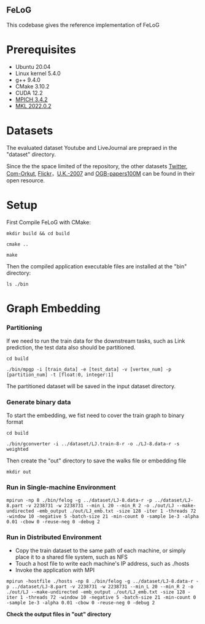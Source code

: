 <meta name="robots" content="noindex">

## FeLoG
This codebase gives the reference implementation of FeLoG



# Prerequisites

- Ubuntu 20.04
- Linux kernel 5.4.0
- g++ 9.4.0
- CMake 3.10.2
- CUDA 12.2
- [MPICH 3.4.2](https://www.mpich.org)
- [MKL 2022.0.2](https://software.intel.com/en-us/mkl)

# Datasets

The evaluated dataset Youtube and LiveJournal are prepraed in the "dataset" directory.

Since the the space limited of the repository, the other datasets [Twitter](https://law.di.unimi.it/datasets.php), [Com-Orkut](https://snap.stanford.edu/), [Flickr](http://datasets.syr.edu/pages/datasets.html)，[U.K.-2007](https://law.di.unimi.it/webdata/uk-2007-05/) and [OGB-papers100M](https://snap.stanford.edu/ogb/data/nodeproppred/) can be found in their open resource.

# Setup

First Compile FeLoG with CMake:

```
mkdir build && cd build

cmake ..

make
```

Then the compiled application executable files are installed at the "bin" directory:

```
ls ./bin
```

# Graph Embedding

### Partitioning

If we need to run the train data for the downstream tasks, such as Link prediction, the test data also should be partitioned.

```
cd build

./bin/mpgp -i [train_data] -e [test_data] -v [vertex_num] -p [partition_num] -t [float:0, integer:1]
```

The partitioned dataset will be saved in the input dataset directory. 

### Generate binary data

To start the embedding, we fist need to cover the train graph to binary format

```
cd build

./bin/gconverter -i ../dataset/LJ.train-8-r -o ./LJ-8.data-r -s weighted
```

Then create the "out" directory to save the walks file or embedding file

```
mkdir out
```

### Run in Single-machine Environment
```
mpirun -np 8 ./bin/felog -g ../dataset/LJ-8.data-r -p ../dataset/LJ-8.part -v 2238731 -w 2238731 --min_L 20 --min_R 2 -o ./out/LJ --make-undirected -emb_output ./out/LJ_emb.txt -size 128 -iter 1 -threads 72 -window 10 -negative 5 -batch-size 21 -min-count 0 -sample 1e-3 -alpha 0.01 -cbow 0 -reuse-neg 0 -debug 2
```

### Run in Distributed Environment
- Copy the train dataset to the same path of each machine, or simply place it to a shared file system, such as NFS
- Touch a host file to write each machine's IP address, such as ./hosts
- Invoke the application with MPI 

```
mpirun -hostfile ./hosts -np 8 ./bin/felog -g ../dataset/LJ-8.data-r -p ../dataset/LJ-8.part -v 2238731 -w 2238731 --min_L 20 --min_R 2 -o ./out/LJ --make-undirected -emb_output ./out/LJ_emb.txt -size 128 -iter 1 -threads 72 -window 10 -negative 5 -batch-size 21 -min-count 0 -sample 1e-3 -alpha 0.01 -cbow 0 -reuse-neg 0 -debug 2
```

**Check the output files in "out" directory**

